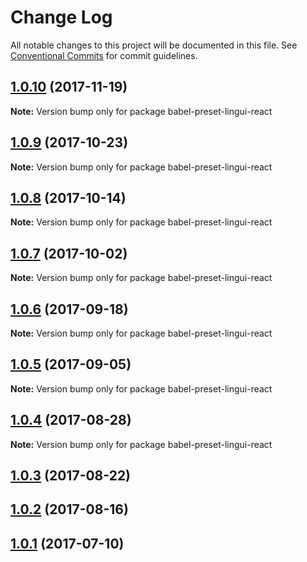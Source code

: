 # Change Log

All notable changes to this project will be documented in this file.
See [Conventional Commits](https://conventionalcommits.org) for commit guidelines.

<a name="1.0.10"></a>
## [1.0.10](https://github.com/lingui/js-lingui/compare/babel-preset-lingui-react@1.0.9...babel-preset-lingui-react@1.0.10) (2017-11-19)




**Note:** Version bump only for package babel-preset-lingui-react

<a name="1.0.9"></a>
## [1.0.9](https://github.com/lingui/js-lingui/compare/babel-preset-lingui-react@1.0.8...babel-preset-lingui-react@1.0.9) (2017-10-23)




**Note:** Version bump only for package babel-preset-lingui-react

<a name="1.0.8"></a>
## [1.0.8](https://github.com/lingui/js-lingui/compare/babel-preset-lingui-react@1.0.7...babel-preset-lingui-react@1.0.8) (2017-10-14)




**Note:** Version bump only for package babel-preset-lingui-react

<a name="1.0.7"></a>
## [1.0.7](https://github.com/lingui/js-lingui/compare/babel-preset-lingui-react@1.0.6...babel-preset-lingui-react@1.0.7) (2017-10-02)




**Note:** Version bump only for package babel-preset-lingui-react

<a name="1.0.6"></a>
## [1.0.6](https://github.com/lingui/js-lingui/compare/babel-preset-lingui-react@1.0.5...babel-preset-lingui-react@1.0.6) (2017-09-18)




**Note:** Version bump only for package babel-preset-lingui-react

<a name="1.0.5"></a>
## [1.0.5](https://github.com/lingui/js-lingui/compare/babel-preset-lingui-react@1.0.4...babel-preset-lingui-react@1.0.5) (2017-09-05)




**Note:** Version bump only for package babel-preset-lingui-react

<a name="1.0.4"></a>
## [1.0.4](https://github.com/lingui/js-lingui/compare/babel-preset-lingui-react@1.0.4-0...babel-preset-lingui-react@1.0.4) (2017-08-28)




**Note:** Version bump only for package babel-preset-lingui-react

<a name="1.0.3"></a>
## [1.0.3](https://github.com/lingui/js-lingui/compare/babel-preset-lingui-react@1.0.2...babel-preset-lingui-react@1.0.3) (2017-08-22)




<a name="1.0.2"></a>
## [1.0.2](https://github.com/lingui/js-lingui/compare/babel-preset-lingui-react@1.0.1...babel-preset-lingui-react@1.0.2) (2017-08-16)




<a name="1.0.1"></a>
## [1.0.1](https://github.com/lingui/js-lingui/compare/babel-preset-lingui-react@1.0.0...babel-preset-lingui-react@1.0.1) (2017-07-10)

